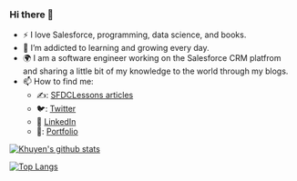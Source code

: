 ### Hi there 👋

- :zap: I love Salesforce, programming, data science, and books.
- 🌱 I’m addicted to learning and growing every day.
- :earth_africa: I am a software engineer working on the Salesforce CRM platfrom and sharing a little bit of my knowledge to the world through my blogs.
- 📫 How to find me: 
  - ✍️: [SFDCLessons articles](https://sfdclesson.com/)
  - 🐦: [Twitter](https://mathdatasimplified.com/)
  - :office: [LinkedIn](https://www.linkedin.com/in/arun-kumar-906a8591/)
  - 🔗: [Portfolio](https://arun12209.github.io/arun_kumar/)

[![Khuyen's github stats](https://github-readme-stats.vercel.app/api?username=arun12209&count_private=true&show_icons=true&theme=radical&hide_rank=false)](https://github.com/anuraghazra/github-readme-stats)

[![Top Langs](https://github-readme-stats.vercel.app/api/top-langs/?username=arun12209)](https://github.com/anuraghazra/github-readme-stats)


<!--
**arun12209/arun12209** is a ✨ _special_ ✨ repository because its `README.md` (this file) appears on your GitHub profile.

Here are some ideas to get you started:

- 🔭 I’m currently working on ...
- 🌱 I’m currently learning ...
- 👯 I’m looking to collaborate on ...
- 🤔 I’m looking for help with ...
- 💬 Ask me about ...
- 📫 How to reach me: ...
- 😄 Pronouns: ...
- ⚡ Fun fact: ...
-->
